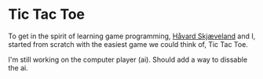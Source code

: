 # Tic Tac Toe

To get in the spirit of learning game programming, [Håvard Skjæveland](http://hermiene.net/) and I, started from scratch with the easiest game we could think of, Tic Tac Toe.

I'm still working on the computer player (ai). Should add a way to dissable the ai. 